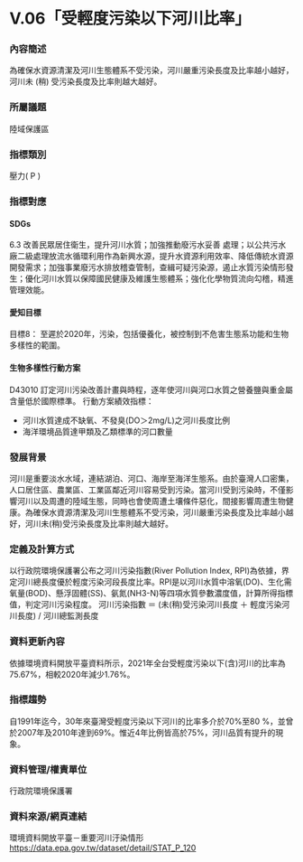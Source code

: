 # V.06「受輕度污染以下河川比率」

<script type="text/javascript" src="http://cdn.mathjax.org/mathjax/latest/MathJax.js?config=TeX-AMS-MML_HTMLorMML"></script>

### 內容簡述
為確保水資源清潔及河川生態體系不受污染，河川嚴重污染長度及比率越小越好，河川未 (稍) 受污染長度及比率則越大越好。

### 所屬議題
陸域保護區
### 指標類別
壓力( P )
### 指標對應
#### SDGs
6.3
改善民眾居住衛生，提升河川水質；加強推動廢污水妥善
處理；以公共污水廠二級處理放流水循環利用作為新興水源，提升水資源利用效率、降低傳統水資源開發需求；加強事業廢污水排放稽查管制，查緝可疑污染源，遏止水質污染情形發生；優化河川水質以保障國民健康及維護生態體系；強化化學物質流向勾稽，精進管理效能。
#### 愛知目標
目標8：
至遲於2020年，污染，包括優養化，被控制到不危害生態系功能和生物多樣性的範圍。
#### 生物多樣性行動方案
D43010 訂定河川污染改善計畫與時程，逐年使河川與河口水質之營養鹽與重金屬含量低於國際標準。
行動方案績效指標：
* 河川水質達成不缺氧、不發臭(DO＞2mg/L)之河川長度比例
* 海洋環境品質達甲類及乙類標準的河口數量
### 發展背景
河川是重要淡水水域，連結湖泊、河口、海岸至海洋生態系。由於臺灣人口密集，人口居住區、農業區、工業區鄰近河川容易受到污染。當河川受到污染時，不僅影響河川以及周遭的陸域生態，同時也會使周遭土壤條件惡化，間接影響周遭生物健康。為確保水資源清潔及河川生態體系不受污染，河川嚴重污染長度及比率越小越好，河川未(稍)受污染長度及比率則越大越好。
### 定義及計算方式
以行政院環境保護署公布之河川污染指數(River Pollution Index, RPI)為依據，界定河川總長度優於輕度污染河段長度比率。RPI是以河川水質中溶氧(DO)、生化需氧量(BOD)、懸浮固體(SS)、氨氮(NH3-N)等四項水質參數濃度值，計算所得指標值，判定河川污染程度。
河川污染指數 ＝ (未(稍)受污染河川長度 ＋ 輕度污染河川長度) / 河川總監測長度
### 資料更新內容
依據環境資料開放平臺資料所示，2021年全台受輕度污染以下(含)河川的比率為75.67%，相較2020年減少1.76%。
### 指標趨勢
自1991年迄今，30年來臺灣受輕度污染以下河川的比率多介於70%至80 %，並曾於2007年及2010年達到69%。惟近4年比例皆高於75%，河川品質有提升的現象。
### 資料管理/權責單位
行政院環境保護署
### 資料來源/網頁連結
環境資料開放平臺－重要河川汙染情形
https://data.epa.gov.tw/dataset/detail/STAT_P_120
